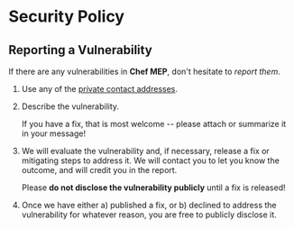 # Security Policy

## Reporting a Vulnerability

If there are any vulnerabilities in **Chef MEP**, don't hesitate to _report them_.

1. Use any of the [private contact addresses](https://github.com/atman313/chef-mep#support).
2. Describe the vulnerability.

   If you have a fix, that is most welcome -- please attach or summarize it in your message!

3. We will evaluate the vulnerability and, if necessary, release a fix or mitigating steps to address it. We will contact you to let you know the outcome, and will credit you in the report.

   Please **do not disclose the vulnerability publicly** until a fix is released!

4. Once we have either a) published a fix, or b) declined to address the vulnerability for whatever reason, you are free to publicly disclose it.
